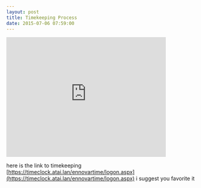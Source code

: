 ```yaml
---
layout: post
title: Timekeeping Process
date: 2015-07-06 07:59:00
---
```

<iframe width="420" height="315" src="https://www.youtube.com/embed/SGlWhyrYly8" frameborder="0" allowfullscreen></iframe>

here is the link to timekeeping [https://timeclock.atai.lan/ennovartime/logon.aspx](https://timeclock.atai.lan/ennovartime/logon.aspx)
i suggest you favorite it
